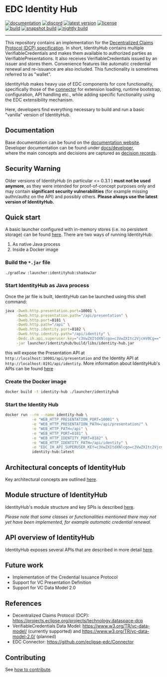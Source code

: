 # EDC Identity Hub

[![documentation](https://img.shields.io/badge/documentation-8A2BE2?style=flat-square)](https://eclipse-edc.github.io)
[![discord](https://img.shields.io/badge/discord-chat-brightgreen.svg?style=flat-square&logo=discord)](https://discord.gg/n4sD9qtjMQ)
[![latest version](https://img.shields.io/maven-central/v/org.eclipse.edc/boot?logo=apache-maven&style=flat-square&label=latest%20version)](https://search.maven.org/artifact/org.eclipse.edc/boot)
[![license](https://img.shields.io/github/license/eclipse-edc/IdentityHub?style=flat-square&logo=apache)](https://www.apache.org/licenses/LICENSE-2.0)
<br>
[![build](https://img.shields.io/github/actions/workflow/status/eclipse-edc/IdentityHub/verify.yaml?branch=main&logo=GitHub&style=flat-square&label=ci)](https://github.com/eclipse-edc/IdentityHub/actions/workflows/verify.yaml?query=branch%3Amain)
[![snapshot build](https://img.shields.io/github/actions/workflow/status/eclipse-edc/IdentityHub/trigger_snapshot.yml?branch=main&logo=GitHub&style=flat-square&label=snapshot-build)](https://github.com/eclipse-edc/IdentityHub/actions/workflows/trigger_snapshot.yml)
[![nightly build](https://img.shields.io/github/actions/workflow/status/eclipse-edc/Release/nightly.yaml?branch=main&logo=GitHub&style=flat-square&label=nightly-build)](https://github.com/eclipse-edc/Release/actions/workflows/nightly.yaml)

---

This repository contains an implementation for
the [Decentralized Claims Protocol (DCP) specification](https://projects.eclipse.org/projects/technology.dataspace-dcp).
In short, IdentityHub contains multiple VerifiableCredentials and
makes them available to authorized parties as VerifiablePresentations. It also receives VerifiableCredentials issued by
an issuer and stores them. Convenience features like automatic credential renewal and re-issuance are also included.
This functionality is sometimes referred to as "wallet".

IdentityHub makes heavy use of EDC components for core functionality, specifically those of
the [connector](https://github.com/eclipse-edc/Connector) for extension loading, runtime bootstrap, configuration, API
handling etc., while adding specific functionality using the EDC
extensibility mechanism.

Here, developers find everything necessary to build and run a basic "vanilla" version of IdentityHub.

## Documentation

Base documentation can be found on the [documentation website](https://eclipse-edc.github.io). \
Developer documentation can be found under [docs/developer](docs/developer/README.md), \
where the main concepts and decisions are captured as [decision records](docs/developer/decision-records/README.md).

## Security Warning

Older versions of IdentityHub (in particular <= 0.3.1 ) **must not be used anymore**, as they were intended for
proof-of-concept
purposes only and may contain **significant security vulnerabilities** (for example missing authn/authz on the API) and
possibly
others.
**Please always use the latest version of IdentityHub.**

## Quick start

A basic launcher configured with in-memory stores (i.e. no persistent storage) can be
found [here](launcher/identityhub). There are
two ways of running IdentityHub:

1. As native Java process
2. Inside a Docker image

### Build the `*.jar` file

```bash
./gradlew :launcher:identityhub:shadowJar
```

### Start IdentityHub as Java process

Once the jar file is built, IdentityHub can be launched using this shell command:

```bash
java -Dweb.http.presentation.port=10001 \
     -Dweb.http.presentation.path="/api/presentation" \
     -Dweb.http.port=8181 \
     -Dweb.http.path="/api" \
     -Dweb.http.identity.port=8182 \
     -Dweb.http.identity.path="/api/identity" \
     -Dedc.ih.api.superuser.key="c3VwZXItdXNlcgo=c3VwZXItc2VjcmV0Cg==" \
     -jar launcher/identityhub/build/libs/identity-hub.jar
```

this will expose the Presentation API at `http://localhost:10001/api/presentation` and the Identity API
at `http://localhost:8191/api/identity`. More information about IdentityHub's APIs can be
found [here](docs/developer/architecture/identityhub-apis.md)

### Create the Docker image

```bash
docker build -t identity-hub ./launcher/identityhub
```

### Start the Identity Hub

```bash
docker run --rm --name identity-hub \
            -e "WEB_HTTP_PRESENTATION_PORT=10001" \
            -e "WEB_HTTP_PRESENTATION_PATH=/api/presentation/" \
            -e "WEB_HTTP_PATH=/api" \
            -e "WEB_HTTP_PORT=8181" \
            -e "WEB_HTTP_IDENTITY_PORT=8182" \
            -e "WEB_HTTP_IDENTITY_PATH=/api/identity" \
            -e "EDC_IH_API_SUPERUSER_KEY=c3VwZXItdXNlcgo=c3VwZXItc2VjcmV0Cg==" \
            identity-hub:latest
```

## Architectural concepts of IdentityHub

Key architectural concepts are
outlined [here](docs/developer/architecture/identity-trust-protocol/identity.hub.architecture.md).

## Module structure of IdentityHub

IdentityHub's module structure and key SPIs is
described [here](docs/developer/architecture/identity-trust-protocol/identity-hub-modules.md).

_Please note that some classes or functionalities mentioned there may not yet have been implemented, for example
automatic credential renewal._

## API overview of IdentityHub

IdentityHub exposes several APIs that are described in more
detail [here](docs/developer/architecture/identityhub-apis.md).

## Future work

- Implementation of the Credential Issuance Protocol
- Support for VC Presentation Definition
- Support for VC Data Model 2.0

## References

- Decentralized Claims Protocol (DCP): https://projects.eclipse.org/projects/technology.dataspace-dcp
- VerifiableCredentials Data Model: https://www.w3.org/TR/vc-data-model/ (currently supported)
  and https://www.w3.org/TR/vc-data-model-2.0/ (planned)
- EDC Connector: https://github.com/eclipse-edc/Connector

## Contributing

See [how to contribute](https://github.com/eclipse-edc/eclipse-edc.github.io/blob/main/CONTRIBUTING.md).
